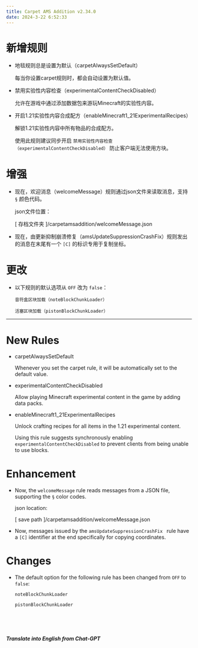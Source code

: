 ```yaml
---
title: Carpet AMS Addition v2.34.0
date: 2024-3-22 6:52:33
---
```


# 新增规则

- 地毯规则总是设置为默认（carpetAlwaysSetDefault）

  每当你设置carpet规则时，都会自动设置为默认值。



- 禁用实验性内容检查（experimentalContentCheckDisabled）

  允许在游戏中通过添加数据包来游玩Minecraft的实验性内容。



- 开启1.21实验性内容合成配方（enableMinecraft1_21ExperimentalRecipes）

  解锁1.21实验性内容中所有物品的合成配方。

  使用此规则建议同步开启 `禁用实验性内容检查（experimentalContentCheckDisabled）` 防止客户端无法使用方块。




# 增强

- 现在，欢迎消息（welcomeMessage）规则通过json文件来读取消息，支持 `§` 颜色代码。

  json文件位置：

  [ 存档文件夹 ]/carpetamsaddition/welcomeMessage.json



- 现在，由更新抑制崩溃修复（amsUpdateSuppressionCrashFix）规则发出的消息在末尾有一个 `[C]` 的标识专用于复制坐标。



# 更改

- 以下规则的默认选项从 `OFF` 改为 `false`：

  `音符盒区块加载（noteBlockChunkLoader）`

  `活塞区块加载（pistonBlockChunkLoader）`



---

# New Rules

- carpetAlwaysSetDefault

  Whenever you set the carpet rule, it will be automatically set to the default value.



- experimentalContentCheckDisabled

  Allow playing Minecraft experimental content in the game by adding data packs.



- enableMinecraft1_21ExperimentalRecipes

  Unlock crafting recipes for all items in the 1.21 experimental content.

  Using this rule suggests synchronously enabling `experimentalContentCheckDisabled`  to prevent clients from being unable to use blocks.



# Enhancement

- Now, the `welcomeMessage` rule reads messages from a JSON file, supporting the `§` color codes.

  json location:

  [ save path ]/carpetamsaddition/welcomeMessage.json



- Now, messages issued by the `amsUpdateSuppressionCrashFix ` rule have a `[C]` identifier at the end specifically for copying coordinates.

  
# Changes

- The default option for the following rule has been changed from `OFF` to `false`:

  `noteBlockChunkLoader`

  `pistonBlockChunkLoader`

&emsp;

&emsp;

***Translate into English from Chat-GPT***

